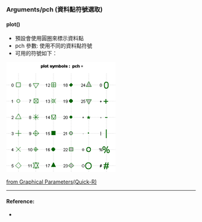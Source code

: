 ### Arguments/pch (資料點符號選取)


#### plot() 
- 預設會使用圓圈來標示資料點
- pch 參數: 使用不同的資料點符號
- 可用的符號如下：

![](/assets/points2.png)

[from Graphical Parameters(Quick-R)](https://www.statmethods.net/advgraphs/parameters.html)

----

#### Reference: 
- []()

